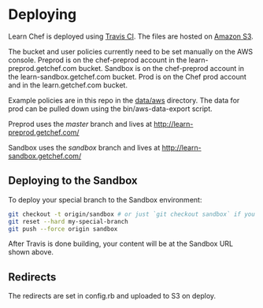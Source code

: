 # Deploying

Learn Chef is deployed using
[Travis CI](https://travis-ci.org/). The files are hosted on
[Amazon S3](http://aws.amazon.com/s3/).

The bucket and user policies currently need to be set manually on the AWS
console. Preprod is on the chef-preprod account in the learn-preprod.getchef.com
bucket. Sandbox is on the chef-preprod account in the learn-sandbox.getchef.com
bucket. Prod is on the Chef prod account and in the learn.getchef.com bucket.

Example policies are in this repo in the [data/aws](../data/aws) directory.
The data for prod can be pulled down using the bin/aws-data-export script.

Preprod uses the _master_ branch and lives at http://learn-preprod.getchef.com/

Sandbox uses the _sandbox_ branch and lives at http://learn-sandbox.getchef.com/

## Deploying to the Sandbox

To deploy your special branch to the Sandbox environment:

```bash
git checkout -t origin/sandbox # or just `git checkout sandbox` if you've done this before
git reset --hard my-special-branch
git push --force origin sandbox
```

After Travis is done building, your content will be at the Sandbox URL shown
above.

## Redirects

The redirects are set in config.rb and uploaded to S3 on deploy.

